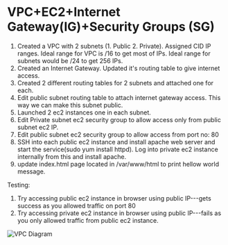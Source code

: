 # VPC+EC2+Internet Gateway(IG)+Security Groups (SG)
1. Created a VPC with 2 subnets (1. Public 2. Private). Assigned CID IP ranges. Ideal range for VPC is /16 to get most of IPs. Ideal range for subnets would be /24 to get 256 IPs.
2. Created an Internet Gateway. Updated it's routing table to give internet access.
3. Created 2 different routing tables for 2 subnets and attached one for each.
4. Edit public subnet routing table to attach internet gateway access. This way we can make this subnet public.
5. Launched 2 ec2 instances one in each subnet.
6. Edit Private subnet  ec2 security group to allow access only from public subnet ec2 IP.
7. Edit public subnet ec2 security group to allow access from port no: 80
7. SSH into each public ec2 instance and install apache web server and start the service(sudo yum install httpd). Log into private ec2 instance internally from this and install apache.
8. update index.html page located in /var/www/html to print hellow world message.


Testing:
1. Try accessing public ec2 instance in browser using public IP---gets success as you allowed traffic on port 80
2. Try accessing private ec2 instance in browser using public IP---fails as you only allowed traffic from public ec2 instance.

![VPC Diagram](images/VPC+EC2+IG+NAT.png)


